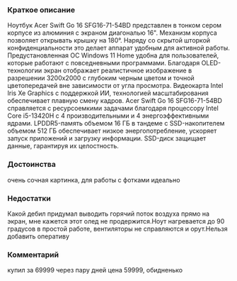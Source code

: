 ### **Краткое описание**
Ноутбук Acer Swift Go 16 SFG16-71-54BD представлен в тонком сером корпусе из алюминия с экраном диагональю 16". Механизм корпуса позволяет открывать крышку на 180°. Наряду со скрытой шторкой конфиденциальности это делает аппарат удобным для активной работы. Предустановленная ОС Windows 11 Home удобна для пользователей, которые работают с повседневными программами. Благодаря OLED-технологии экран отображает реалистичное изображение в разрешении 3200x2000 с глубоким черным цветом и точной цветопередачей вне зависимости от угла просмотра. Видеокарта Intel Iris Xe Graphics с поддержкой ИИ, технологией масштабирования обеспечивает плавную смену кадров.  Acer Swift Go 16 SFG16-71-54BD справляется с ресурсоемкими задачами благодаря процессору Intel Core i5-13420H с 4 производительными и 4 энергоэффективными ядрами. LPDDR5-память объемом 16 ГБ в тандеме с SSD-накопителем объемом 512 ГБ обеспечивает низкое энергопотребление, ускоряет запуск приложений и загрузку информации. SSD-диск защищает данные, гарантируя их целостность.

### **Достоинства**
очень сочная картинка, для работы с фотками идеально

### **Недостатки**
Какой дебил придумал выводить горячий поток воздуха прямо на экран, мне кажется этот олед не продержится.Ноут нагревается до 90 градусов в простой работе, вентиляторы не справляются и орут.Нельзя добавить оперативу

### **Комментарий**
купил за 69999 через пару дней цена 59999, обидненько
